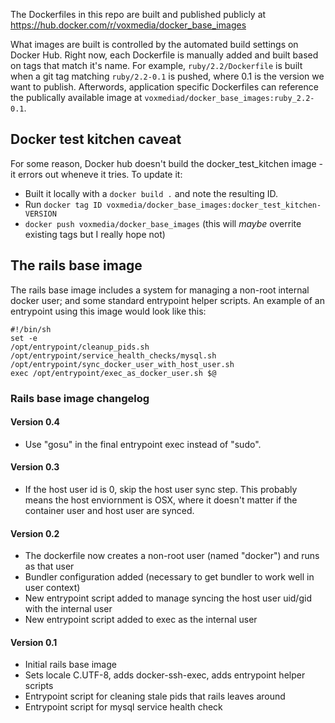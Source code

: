 The Dockerfiles in this repo are built and published publicly at https://hub.docker.com/r/voxmedia/docker_base_images

What images are built is controlled by the automated build settings on Docker Hub. Right now, each Dockerfile is manually added
and built based on tags that match it's name. For example, `ruby/2.2/Dockerfile` is built when a git tag
matching `ruby/2.2-0.1` is pushed, where 0.1 is the version we want to publish. Afterwords, application specific
Dockerfiles can reference the publically available image at `voxmediad/docker_base_images:ruby_2.2-0.1`.

## Docker test kitchen caveat

For some reason, Docker hub doesn't build the docker_test_kitchen image - it errors out wheneve it tries.
To update it:

- Built it locally with a `docker build .` and note the resulting ID.
- Run `docker tag ID voxmedia/docker_base_images:docker_test_kitchen-VERSION`
- `docker push voxmedia/docker_base_images` (this will _maybe_ overrite existing tags but I really hope not)

## The rails base image

The rails base image includes a system for managing a non-root internal docker user; and some standard entrypoint helper scripts. An example of an entrypoint using this image would look like this:

    #!/bin/sh
    set -e
    /opt/entrypoint/cleanup_pids.sh
    /opt/entrypoint/service_health_checks/mysql.sh
    /opt/entrypoint/sync_docker_user_with_host_user.sh
    exec /opt/entrypoint/exec_as_docker_user.sh $@

### Rails base image changelog

#### Version 0.4

* Use "gosu" in the final entrypoint exec instead of "sudo".

#### Version 0.3

* If the host user id is 0, skip the host user sync step. This probably means the host enviornment is OSX, where it doesn't matter if the container user and host user are synced.

#### Version 0.2

* The dockerfile now creates a non-root user (named "docker") and runs as that user
* Bundler configuration added (necessary to get bundler to work well in user context)
* New entrypoint script added to manage syncing the host user uid/gid with the internal user
* New entrypoint script added to exec as the internal user

#### Version 0.1

* Initial rails base image
* Sets locale C.UTF-8, adds docker-ssh-exec, adds entrypoint helper scripts
* Entrypoint script for cleaning stale pids that rails leaves around
* Entrypoint script for mysql service health check
